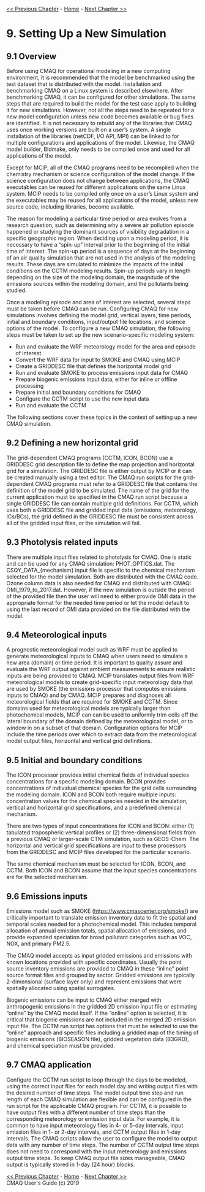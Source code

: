 
<!-- BEGIN COMMENT -->

[<< Previous Chapter](CMAQ_UG_ch08_model_formulation.md) - [Home](README.md) - [Next Chapter >>](CMAQ_UG_ch10_process_analysis.md)

<!-- END COMMENT -->

# 9. Setting Up a New Simulation

## 9.1 Overview
Before using CMAQ for operational modeling in a new computing environment, it is recommended that the model be benchmarked using the test dataset that is distributed with the model. Installation and benchmarking CMAQ on a Linux system is described elsewhere. After benchmarking CMAQ, it can be configured for other simulations. The same steps that are required to build the model for the test case apply to building it for new simulations. However, not all the steps need to be repeated for a new model configuration unless new code becomes available or bug fixes are identified. It is not necessary to rebuild any of the libraries that CMAQ uses once working versions are built on a user’s system. A single installation of the libraries (netCDF, I/O API, MPI) can be linked to for multiple configurations and applications of the model. Likewise, the CMAQ model builder, Bldmake, only needs to be compiled once and used for all applications of the model.

Except for MCIP, all of the CMAQ programs need to be recompiled when the chemistry mechanism or science configuration of the model change. If the science configuration does not change between applications, the CMAQ executables can be reused for different applications on the same Linux system. MCIP needs to be compiled only once on a user’s Linux system and the executables may be reused for all applications of the model, unless new source code, including libraries, become available.

The reason for modeling a particular time period or area evolves from a research question, such as determining why a severe air pollution episode happened or studying the dominant sources of visibility degradation in a specific geographic region. When deciding upon a modeling period, it is necessary to have a “spin-up” interval prior to the beginning of the initial time of interest. The spin-up period is a sequence of days at the beginning of an air quality simulation that are not used in the analysis of the modeling results. These days are simulated to minimize the impacts of the initial conditions on the CCTM modeling results. Spin-up periods vary in length depending on the size of the modeling domain, the magnitude of the emissions sources within the modeling domain, and the pollutants being studied.

Once a modeling episode and area of interest are selected, several steps must be taken before CMAQ can be run. Configuring CMAQ for new simulations involves defining the model grid, vertical layers, time periods, initial and boundary conditions, input/output file locations, and science options of the model. To configure a new CMAQ simulation, the following steps must be taken to set up the new scenario-specific modeling system:

* Run and evaluate the WRF meteorology model for the area and episode of interest
* Convert the WRF data for input to SMOKE and CMAQ using MCIP
* Create a GRIDDESC file that defines the horizontal model grid
* Run and evaluate SMOKE to process emissions input data for CMAQ
* Prepare biogenic emissions input data, either for inline or offline processing
* Prepare initial and boundary conditions for CMAQ
* Configure the CCTM script to use the new input data
* Run and evaluate the CCTM

The following sections cover these topics in the context of setting up a new CMAQ simulation.

## 9.2 Defining a new horizontal grid
The grid-dependent CMAQ programs (CCTM, ICON, BCON) use a GRIDDESC grid description file to define the map projection and horizontal grid for a simulation. The GRIDDESC file is either output by MCIP or it can be created manually using a text editor. The CMAQ run scripts for the grid-dependent CMAQ programs must refer to a GRIDDESC file that contains the definition of the model grid to be simulated. The name of the grid for the current application must be specified in the CMAQ run script because a single GRIDDESC file can contain multiple grid definitions. For CCTM, which uses both a GRIDDESC file and gridded input data (emissions, meteorology, ICs/BCs), the grid defined in the GRIDDESC file must be consistent across all of the gridded input files, or the simulation will fail.

## 9.3 Photolysis related inputs
There are multiple input files related to photolysis for CMAQ. One is static and can be used for any CMAQ simulation: PHOT_OPTICS.dat. The CSQY_DATA_{mechanism} input file is specific to the chemical mechanism selected for the model simulation. Both are distributed with the CMAQ code. Ozone column data is also needed for CMAQ and distributed with CMAQ: OMI_1979_to_2017.dat. However, if the new simulation is outside the period of the provided file then the user will need to either provide OMI data in the appropriate format for the needed time period or let the model default to using the last record of OMI data provided on the file distributed with the model.

## 9.4 Meteorological inputs
A prognostic meteorological model such as WRF must be applied to generate meteorological inputs to CMAQ when users need to simulate a new area (domain) or time period. It is important to quality assure and evaluate the WRF output against ambient measurements to ensure realistic inputs are being provided to CMAQ. MCIP translates output files from WRF meteorological models to create grid-specific input meteorology data that are used by SMOKE (the emissions processor that computes emissions inputs to CMAQ) and by CMAQ. MCIP prepares and diagnoses all meteorological fields that are required for SMOKE and CCTM. Since domains used for meteorological models are typically larger than photochemical models, MCIP can can be used to uniformly trim cells off the lateral boundary of the domain defined by the meteorological model, or to window in on a subset of that domain. Configuration options for MCIP include the time periods over which to extract data from the meteorological model output files, horizontal and vertical grid definitions.

## 9.5 Initial and boundary conditions
The ICON processor provides initial chemical fields of individual species concentrations for a specific modeling domain. BCON provides concentrations of individual chemical species for the grid cells surrounding the modeling domain. ICON and BCON both require multiple inputs: concentration values for the chemical species needed in the simulation, vertical and horizontal grid specifications, and a predefined chemical mechanism.

There are two types of input concentrations for ICON and BCON: either (1) tabulated tropospheric vertical profiles or (2) three-dimensional fields from a previous CMAQ or larger-scale CTM simulation, such as GEOS-Chem. The horizontal and vertical grid specifications are input to these processors from the GRIDDESC and MCIP files developed for the particular scenario.

The same chemical mechanism must be selected for ICON, BCON, and CCTM. Both ICON and BCON assume that the input species concentrations are for the selected mechanism.

## 9.6 Emissions inputs
Emissions model such as SMOKE (https://www.cmascenter.org/smoke/) are critically important to translate emission inventory data to fit the spatial and temporal scales needed for a photochemical model. This includes temporal allocation of annual emission totals, spatial allocation of emissions, and provide expanded speciation for broad pollutant categories such as VOC, NOX, and primary PM2.5.

The CMAQ model accepts as input gridded emissions and emissions with known locations provided with specific coordinates. Usually the point source inventory emissions are provided to CMAQ in these “inline” point source format files and grouped by sector. Gridded emissions are typically 2-dimensional (surface layer only) and represent emissions that were spatially allocated using spatial surrogates.

Biogenic emissions can be input to CMAQ either merged with anthropogenic emissions in the gridded 2D emission input file or estimating “online” by the CMAQ model itself. If the “online” option is selected, it is critical that biogenic emissions are not included in the merged 2D emission input file. The CCTM run script has options that must be selected to use the “online” approach and specific files including a gridded map of the timing of biogenic emissions (BIOSEASON file), gridded vegetation data (B3GRD), and chemical speciation must be provided.

## 9.7 CMAQ application
Configure the CCTM run script to loop through the days to be modeled, using the correct input files for each model day and writing output files with the desired number of time steps. The model output time step and run length of each CMAQ simulation are flexible and can be configured in the run script for the applicable CMAQ program. For CCTM, it is possible to have output files with a different number of time steps than the corresponding meteorology or emission input data. For example, it is common to have input meteorology files in 4- or 5-day intervals, input emission files in 1- or 2-day intervals, and CCTM output files in 1-day intervals. The CMAQ scripts allow the user to configure the model to output data with any number of time steps. The number of CCTM output time steps does not need to correspond with the input meteorology and emissions output time steps. To keep CMAQ output file sizes manageable, CMAQ output is typically stored in 1-day (24 hour) blocks.


<!-- BEGIN COMMENT -->

[<< Previous Chapter](CMAQ_UG_ch08_model_formulation.md) - [Home](README.md) - [Next Chapter >>](CMAQ_UG_ch10_process_analysis.md)<br>
CMAQ User's Guide (c) 2019<br>

<!-- END COMMENT -->
